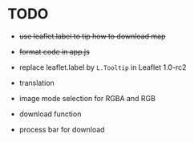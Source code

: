 # TODO

- ~~use leaflet.label to tip how to download map~~
- ~~format code in app.js~~
- replace leaflet.label by `L.Tooltip` in Leaflet 1.0-rc2
- translation

- image mode selection for RGBA and RGB
- download function
- process bar for download